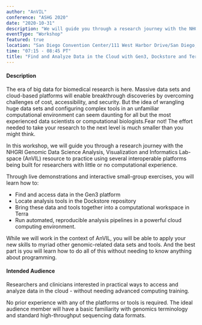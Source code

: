 ```yaml
---
author: "AnVIL"
conference: "ASHG 2020"
date: "2020-10-31"
description: "We will guide you through a research journey with the NHGRI Genomic Data Science Analysis, Visualization and Informatics Lab-space (AnVIL)."
eventType: "Workshop"
featured: true
location: "San Diego Convention Center/111 West Harbor Drive/San Diego, CA 92101"
time: "07:15 - 08:45 PT"
title: "Find and Analyze Data in the Cloud with Gen3, Dockstore and Terra"
---
```


<event-hero></event-hero>

#### Description

The era of big data for biomedical research is here. Massive data sets and cloud-based platforms will enable breakthrough discoveries by overcoming challenges of cost, accessibility, and security. But the idea of wrangling huge data sets and configuring complex tools in an unfamiliar computational environment can seem daunting for all but the most experienced data scientists or computational biologists.Fear not! The effort needed to take your research to the next level is much smaller than you might think.

In this workshop, we will guide you through a research journey with the NHGRI Genomic Data Science Analysis, Visualization and Informatics Lab-space (AnVIL) resource to practice using several interoperable platforms being built for researchers with little or no computational experience.

Through live demonstrations and interactive small-group exercises, you will learn how to:
- Find and access data in the Gen3 platform
- Locate analysis tools in the Dockstore repository
- Bring these data and tools together into a computational workspace in Terra
- Run automated, reproducible analysis pipelines in a powerful cloud computing environment.

While we will work in the context of AnVIL, you will be able to apply your new skills to myriad other genomic-related data sets and tools. And the best part is you will learn how to do all of this without needing to know anything about programming.

#### Intended Audience

Researchers and clinicians interested in practical ways to access and analyze data in the cloud - without needing advanced computing training.

No prior experience with any of the platforms or tools is required. The ideal audience member will have a basic familiarity with genomics terminology and standard high-throughput sequencing data formats.
